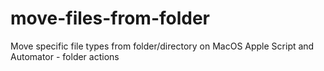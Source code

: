 # move-files-from-folder
Move specific file types from folder/directory on MacOS Apple Script and Automator - folder actions
